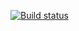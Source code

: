 [![Build status](https://ci.appveyor.com/api/projects/status/350wvgvmjbolhgup?svg=true)](https://ci.appveyor.com/project/Andrey69912/netologypatterns2)